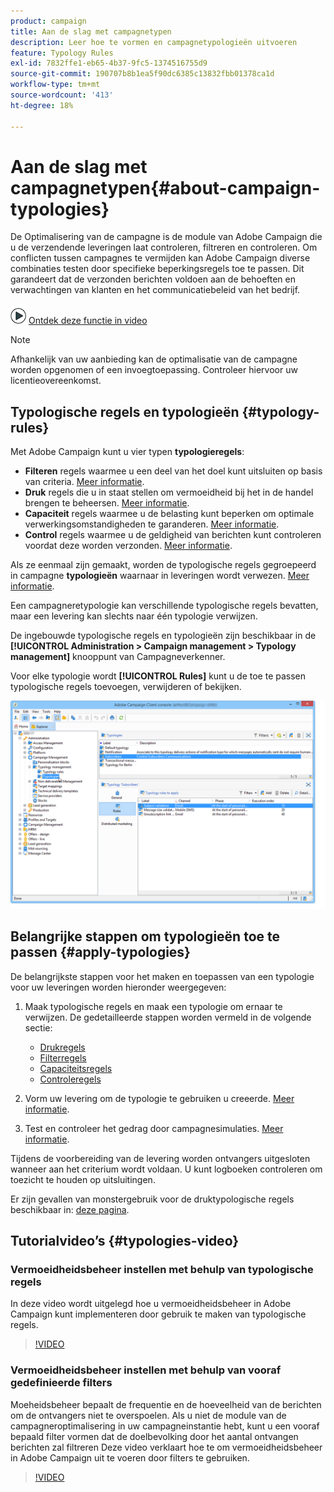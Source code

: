 ```yaml
---
product: campaign
title: Aan de slag met campagnetypen
description: Leer hoe te vormen en campagnetypologieën uitvoeren
feature: Typology Rules
exl-id: 7832ffe1-eb65-4b37-9fc5-1374516755d9
source-git-commit: 190707b8b1ea5f90dc6385c13832fbb01378ca1d
workflow-type: tm+mt
source-wordcount: '413'
ht-degree: 18%

---
```


# Aan de slag met campagnetypen{#about-campaign-typologies}

De Optimalisering van de campagne is de module van Adobe Campaign die u de verzendende leveringen laat controleren, filtreren en controleren. Om conflicten tussen campagnes te vermijden kan Adobe Campaign diverse combinaties testen door specifieke beperkingsregels toe te passen. Dit garandeert dat de verzonden berichten voldoen aan de behoeften en verwachtingen van klanten en het communicatiebeleid van het bedrijf.

![](assets/do-not-localize/how-to-video.png) [Ontdek deze functie in video](#typologies-video)

>[!NOTE]
>
>Afhankelijk van uw aanbieding kan de optimalisatie van de campagne worden opgenomen of een invoegtoepassing. Controleer hiervoor uw licentieovereenkomst.

## Typologische regels en typologieën {#typology-rules}

Met Adobe Campaign kunt u vier typen **typologieregels**:

* **Filteren** regels waarmee u een deel van het doel kunt uitsluiten op basis van criteria. [Meer informatie](filtering-rules.md).
* **Druk** regels die u in staat stellen om vermoeidheid bij het in de handel brengen te beheersen. [Meer informatie](pressure-rules.md).
* **Capaciteit** regels waarmee u de belasting kunt beperken om optimale verwerkingsomstandigheden te garanderen. [Meer informatie](consistency-rules.md#controlling-capacity).
* **Control** regels waarmee u de geldigheid van berichten kunt controleren voordat deze worden verzonden. [Meer informatie](control-rules.md).

Als ze eenmaal zijn gemaakt, worden de typologische regels gegroepeerd in campagne **typologieën** waarnaar in leveringen wordt verwezen. [Meer informatie](#apply-typologies).

Een campagneretypologie kan verschillende typologische regels bevatten, maar een levering kan slechts naar één typologie verwijzen.

De ingebouwde typologische regels en typologieën zijn beschikbaar in de **[!UICONTROL Administration > Campaign management > Typology management]** knooppunt van Campagneverkenner.

Voor elke typologie wordt **[!UICONTROL Rules]** kunt u de toe te passen typologische regels toevoegen, verwijderen of bekijken.

![](assets/campaign_opt_rules_tab.png)

## Belangrijke stappen om typologieën toe te passen {#apply-typologies}

De belangrijkste stappen voor het maken en toepassen van een typologie voor uw leveringen worden hieronder weergegeven:

1. Maak typologische regels en maak een typologie om ernaar te verwijzen.
De gedetailleerde stappen worden vermeld in de volgende sectie:
   * [Drukregels](pressure-rules.md)
   * [Filterregels](filtering-rules.md)
   * [Capaciteitsregels](consistency-rules.md)
   * [Controleregels](control-rules.md)

1. Vorm uw levering om de typologie te gebruiken u creeerde. [Meer informatie](apply-rules.md#apply-a-typology-to-a-delivery).
1. Test en controleer het gedrag door campagnesimulaties. [Meer informatie](campaign-simulations.md).

Tijdens de voorbereiding van de levering worden ontvangers uitgesloten wanneer aan het criterium wordt voldaan. U kunt logboeken controleren om toezicht te houden op uitsluitingen.

Er zijn gevallen van monstergebruik voor de druktypologische regels beschikbaar in: [deze pagina](pressure-rules.md#use-cases-on-pressure-rules).

## Tutorialvideo’s {#typologies-video}

### Vermoeidheidsbeheer instellen met behulp van typologische regels

In deze video wordt uitgelegd hoe u vermoeidheidsbeheer in Adobe Campaign kunt implementeren door gebruik te maken van typologische regels.

>[!VIDEO](https://video.tv.adobe.com/v/25090?quality=12)

### Vermoeidheidsbeheer instellen met behulp van vooraf gedefinieerde filters

Moeheidsbeheer bepaalt de frequentie en de hoeveelheid van de berichten om de ontvangers niet te overspoelen. Als u niet de module van de campagneroptimalisering in uw campagneinstantie hebt, kunt u een vooraf bepaald filter vormen dat de doelbevolking door het aantal ontvangen berichten zal filtreren Deze video verklaart hoe te om vermoeidheidsbeheer in Adobe Campaign uit te voeren door filters te gebruiken.

>[!VIDEO](https://video.tv.adobe.com/v/25091?quality=12)
